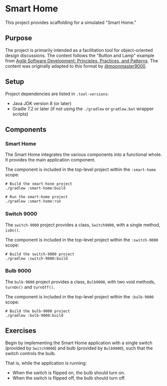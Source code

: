 # Smart Home

This project provides scaffolding for a simulated "Smart Home."

## Purpose

The project is primarily intended as a facilitation tool for object-oriented design discussions. The content follows the "Button and Lamp" example from [Agile Software Development: Principles, Practices, and Patterns](https://www.pearson.com/us/higher-education/program/Martin-Agile-Software-Development-Principles-Patterns-and-Practices/PGM272869.html). The content was originally adapted to this format by [@moonmaster9000](https://github.com/moonmaster9000).

## Setup

Project dependencies are listed in `.tool-versions`:

* Java JDK version 8 (or later)
* Gradle 7.2 or later (if not using the `./gradlew` or `gradlew.bat` wrapper scripts)

## Components

### Smart Home

The Smart Home integrates the various components into a functional whole. It provides the main application component.

The component is included in the top-level project within the `:smart-home` scope:

```shell script
# Build the smart-hone project
./gradlew :smart-home:build

# Run the smart-home project
./gradlew :smart-home:run
```

### Switch 9000

The `switch-9000` project provides a class, `Switch9000`, with a single method, `isOn()`.

The component is included in the top-level project within the `:switch-9000` scope:

```shell script
# Build the switch-9000 project
./gradlew :switch-9000:build
```

### Bulb 9000

The `bulb-9000` project provides a class, `Bulb9000`, with two void methods, `turnOn()` and `turnOff()`.

The component is included in the top-level project within the `:bulb-9000` scope:

```shell script
# Build the bulb-9000 project
./gradlew :bulb-9000:build
```

## Exercises

Begin by implementing the Smart Home application with a single switch (provided by `Switch9000`) and bulb (provided by `Bulb9000`), such that the switch controls the bulb.

That is, while the application is running:

* When the switch is flipped on, the bulb should turn on.
* When the switch is flipped off, the bulb should turn off.
